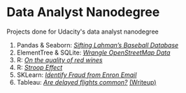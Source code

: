 # Data Analyst Nanodegree
Projects done for Udacity's data analyst nanodegree

1. Pandas & Seaborn: [*Sifting Lahman’s Baseball Database*](https://kiquin.github.io/DAND/01/Baseball.html)
2. ElementTree & SQLite: [*Wrangle OpenStreetMap Data*](https://github.com/kiquin/DAND/blob/master/02/report.md)
3. R: [*On the quality of red wines*](https://kiquin.github.io/DAND/03/project.html)
4. R: [*Stroop Effect*](https://kiquin.github.io/DAND/04/stroop.html)
5. SKLearn: [*Identify Fraud from Enron Email*](https://kiquin.github.io/DAND/05/enron_eda.html)
6. Tableau: [*Are delayed flights common?*](https://public.tableau.com/profile/enrique2711#!/vizhome/FlightDelays2008v3/Story) [(Writeup)](https://kiquin.github.io/DAND/06/writeup.html)
